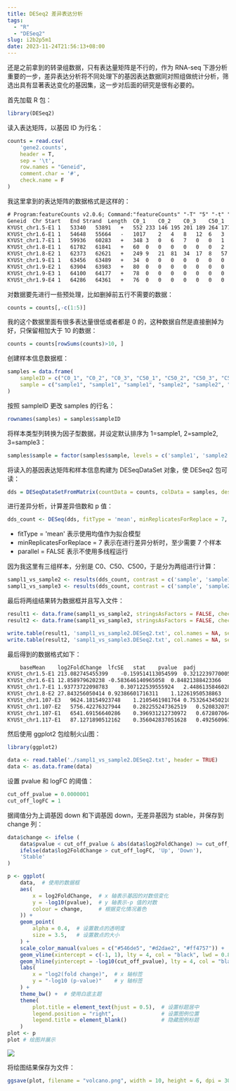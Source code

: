 ```yaml
---
title: DESeq2 差异表达分析
tags:
  - "R"
  - "DESeq2"
slug: i2b2p5m1
date: 2023-11-24T21:56:13+08:00
---
```


还是之前拿到的转录组数据，只有表达量矩阵是不行的，作为 RNA-seq 下游分析重要的一步，差异表达分析将不同处理下的基因表达数据同对照组做统计分析，筛选出具有显著表达变化的基因集，这一步对后面的研究是很有必要的。

<!--more-->

首先加载 R 包：

```r
library(DESeq2)
```

读入表达矩阵，以基因 ID 为行名：

```r
counts = read.csv(
    'gene2.counts', 
    header = T,  
    sep = '\t', 
    row.names = "Geneid", 
    comment.char = '#', 
    check.name = F
)
```

我这里拿到的表达矩阵的数据格式是这样的：

```txt
# Program:featureCounts v2.0.6; Command:"featureCounts" "-T" "5" "-t" "exon" "-g" "Name" "-a" "Lolium_perenne.gff3" "-o" "gene.counts" "-p" "C0_1" "C0_2" "C0_3" "C50_1" "C50_2" "C50_3" "C500_1" "C500_2" "C500_3" 														
Geneid	Chr	Start	End	Strand	Length	C0_1	C0_2	C0_3	C50_1	C50_2	C50_3	C500_1	C500_2	C500_3
KYUSt_chr1.5-E1	1	53340	53891	+	552	233	146	195	201	189	264	177	326	243
KYUSt_chr1.6-E1	1	54648	55664	-	1017	2	4	8	12	6	3	20	47	17
KYUSt_chr1.7-E1	1	59936	60283	+	348	3	0	6	7	0	0	1	0	0
KYUSt_chr1.8-E1	1	61782	61841	+	60	0	0	0	0	0	0	2	0	0
KYUSt_chr1.8-E2	1	62373	62621	+	249	9	21	81	34	17	8	57	12	9
KYUSt_chr1.9-E1	1	63456	63489	+	34	0	0	0	0	0	0	0	0	0
KYUSt_chr1.9-E2	1	63904	63983	+	80	0	0	0	0	0	0	0	0	0
KYUSt_chr1.9-E3	1	64100	64177	+	78	0	0	0	0	0	0	0	0	0
KYUSt_chr1.9-E4	1	64286	64361	+	76	0	0	0	0	0	0	0	0	0
```

对数据要先进行一些预处理，比如删掉前五行不需要的数据：

```r
counts = counts[,-c(1:5)]
```

我的这个数据里面有很多表达量很低或者都是 0 的，这种数据自然是直接删掉为好，只保留相加大于 10 的数据：

```r
counts = counts[rowSums(counts)>10, ]
```

创建样本信息数据框：

```r
samples = data.frame(
    sampleID = c("C0_1", "C0_2", "C0_3", "C50_1", "C50_2", "C50_3", "C500_1", "C500_2", "C500_3"), 
    sample = c("sample1", "sample1", "sample1", "sample2", "sample2", "sample2", "sample3", "sample3", "sample3")
)
```

按照 sampleID 更改 samples 的行名：

```r
rownames(samples) = samples$sampleID
```

将样本类型列转换为因子型数据，并设定默认排序为 1=sample1, 2=sample2, 3=sample3：

```r
samples$sample = factor(samples$sample, levels = c('sample1', 'sample2', 'sample3'))
```

将读入的基因表达矩阵和样本信息构建为 DESeqDataSet 对象，使 DESeq2 包可读：

```r
dds = DESeqDataSetFromMatrix(countData = counts, colData = samples, design = ~sample)
```

进行差异分析，计算差异倍数和 p 值：

```r
dds_count <- DESeq(dds, fitType = 'mean', minReplicatesForReplace = 7, parallel = FALSE)
```

- fitType = 'mean' 表示使用均值作为拟合模型
- minReplicatesForReplace = 7 表示在进行差异分析时，至少需要 7 个样本
- parallel = FALSE 表示不使用多线程运行

因为我这里有三组样本，分别是 C0、C50、C500，于是分为两组进行计算：

```r
sampl1_vs_sample2 <- results(dds_count, contrast = c('sample', 'sample1', 'sample2'))
sampl1_vs_sample3 <- results(dds_count, contrast = c('sample', 'sample2', 'sample3'))
```

最后将两组结果转为数据框并且写入文件：

```r
result1 <- data.frame(sampl1_vs_sample2, stringsAsFactors = FALSE, check.names = FALSE)
result2 <- data.frame(sampl1_vs_sample3, stringsAsFactors = FALSE, check.names = FALSE)

write.table(result1, 'sampl1_vs_sample2.DESeq2.txt', col.names = NA, sep = '\t', quote = FALSE)
write.table(result2, 'sampl1_vs_sample3.DESeq2.txt', col.names = NA, sep = '\t', quote = FALSE)
```

最后得到的数据格式如下：

```txt
	baseMean	log2FoldChange	lfcSE	stat	pvalue	padj
KYUSt_chr1.5-E1	213.082745455399	-0.159514113054599	0.32122397700057	-0.496582212025585	0.619483699498433	1
KYUSt_chr1.6-E1	12.858979620238	-0.583646140965058	0.84821388423366	-0.688088407668978	0.491397110057002	1
KYUSt_chr1.7-E1	1.93773722098783	0.307122539555924	2.44861358460283	0.125427115771613	0.900185422338187	NA
KYUSt_chr1.8-E2	27.843256050414	0.92386601716311	1.12261950538863	0.822955607602139	0.41053323848971	0.993851867813233
KYUSt_chr1.107-E3	9624.18154923748	1.2105461981764	0.753264345021032	1.60706690311036	0.108039692660408	0.826100628829101
KYUSt_chr1.107-E2	5756.42276327944	0.282255247362519	0.52083207523245	0.541931384000394	0.587865775653251	1
KYUSt_chr1.107-E1	6541.69156640286	0.396931212730972	0.672807064222869	0.589962908890457	0.555215516638021	1
KYUSt_chr1.117-E1	87.1271890512162	0.356042837051628	0.492560961499353	0.722840145446841	0.469778099923088	1
```

然后使用 ggplot2 包绘制火山图：

```r
library(ggplot2)

data <- read.table('./sampl1_vs_sample2.DESeq2.txt', header = TRUE)
data <- as.data.frame(data)
```

设置 pvalue 和 logFC 的阈值：

```r
cut_off_pvalue = 0.0000001
cut_off_logFC = 1
```

据阈值分为上调基因 down 和下调基因 down，无差异基因为 stable，并保存到 change 列：

```r
data$change <- ifelse (
    data$pvalue < cut_off_pvalue & abs(data$log2FoldChange) >= cut_off_logFC, 
    ifelse(data$log2FoldChange > cut_off_logFC, 'Up', 'Down'),
    'Stable'
)
```

```r
p <- ggplot(
    data,  # 使用的数据框
    aes(
        x = log2FoldChange,  # x 轴表示基因的对数倍变化
        y = -log10(pvalue),  # y 轴表示-p 值的对数
        colour = change,     # 根据变化情况着色
    )) +
    geom_point(
        alpha = 0.4,  # 设置散点的透明度
        size = 3.5,   # 设置散点的大小
    ) +
    scale_color_manual(values = c("#546de5", "#d2dae2", "#ff4757")) +  # 手动设置颜色
    geom_vline(xintercept = c(-1, 1), lty = 4, col = "black", lwd = 0.8) +  # 添加垂直虚线
    geom_hline(yintercept = -log10(cut_off_pvalue), lty = 4, col = "black", lwd = 0.8) +  # 添加水平虚线
    labs(
        x = "log2(fold change)",  # x 轴标签
        y = "-log10 (p-value)"    # y 轴标签
    ) +
    theme_bw() +  # 使用白底主题
    theme(
        plot.title = element_text(hjust = 0.5),  # 设置标题居中
        legend.position = "right",               # 设置图例位置
        legend.title = element_blank()           # 隐藏图例标题
    )
plot <- p
plot # 绘图并展示
```

![](https://jihulab.com/UncleCAT4/static/-/raw/main/blog/202311242219293.png)

将绘图结果保存为文件：

```r
ggsave(plot, filename = "volcano.png", width = 10, height = 6, dpi = 300)
```